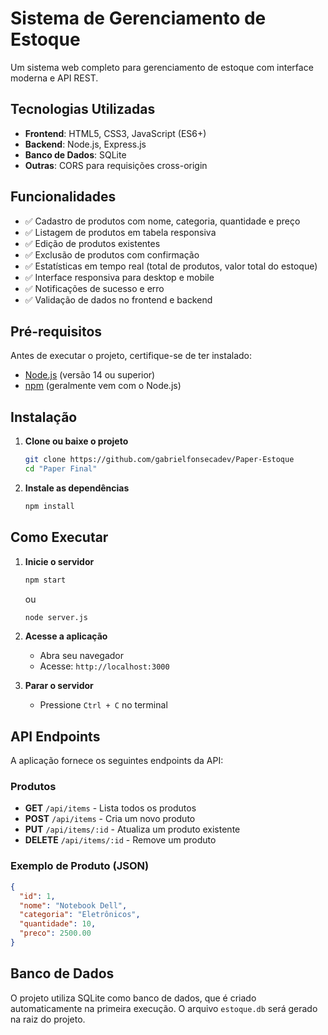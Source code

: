 # Sistema de Gerenciamento de Estoque

Um sistema web completo para gerenciamento de estoque com interface moderna e API REST.

## Tecnologias Utilizadas

- **Frontend**: HTML5, CSS3, JavaScript (ES6+)
- **Backend**: Node.js, Express.js
- **Banco de Dados**: SQLite
- **Outras**: CORS para requisições cross-origin

## Funcionalidades

- ✅ Cadastro de produtos com nome, categoria, quantidade e preço
- ✅ Listagem de produtos em tabela responsiva
- ✅ Edição de produtos existentes
- ✅ Exclusão de produtos com confirmação
- ✅ Estatísticas em tempo real (total de produtos, valor total do estoque)
- ✅ Interface responsiva para desktop e mobile
- ✅ Notificações de sucesso e erro
- ✅ Validação de dados no frontend e backend

## Pré-requisitos

Antes de executar o projeto, certifique-se de ter instalado:

- [Node.js](https://nodejs.org/) (versão 14 ou superior)
- [npm](https://www.npmjs.com/) (geralmente vem com o Node.js)

## Instalação

1. **Clone ou baixe o projeto**
   ```bash
   git clone https://github.com/gabrielfonsecadev/Paper-Estoque
   cd "Paper Final"
   ```

2. **Instale as dependências**
   ```bash
   npm install
   ```

## Como Executar

1. **Inicie o servidor**
   ```bash
   npm start
   ```
   ou
   ```bash
   node server.js
   ```

2. **Acesse a aplicação**
   - Abra seu navegador
   - Acesse: `http://localhost:3000`

3. **Parar o servidor**
   - Pressione `Ctrl + C` no terminal


## API Endpoints

A aplicação fornece os seguintes endpoints da API:

### Produtos

- **GET** `/api/items` - Lista todos os produtos
- **POST** `/api/items` - Cria um novo produto
- **PUT** `/api/items/:id` - Atualiza um produto existente
- **DELETE** `/api/items/:id` - Remove um produto

### Exemplo de Produto (JSON)

```json
{
  "id": 1,
  "nome": "Notebook Dell",
  "categoria": "Eletrônicos",
  "quantidade": 10,
  "preco": 2500.00
}
```

## Banco de Dados

O projeto utiliza SQLite como banco de dados, que é criado automaticamente na primeira execução. O arquivo `estoque.db` será gerado na raiz do projeto.